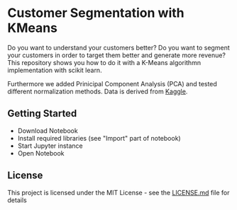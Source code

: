 # Customer Segmentation with KMeans

Do you want to understand your customers better? Do you want to segment your customers in order to target them better and generate more revenue? This repository shows you how to do it with a K-Means algorithmn implementation with scikit learn.

Furthermore we added Prinicipal Component Analysis (PCA) and tested different normalization methods. Data is derived from [Kaggle](https://www.kaggle.com/shwetabh123/mall-customers).

## Getting Started

- Download Notebook
- Install required libraries (see "Import" part of notebook)
- Start Jupyter instance
- Open Notebook

## License

This project is licensed under the MIT License - see the [LICENSE.md](LICENSE.md) file for details
